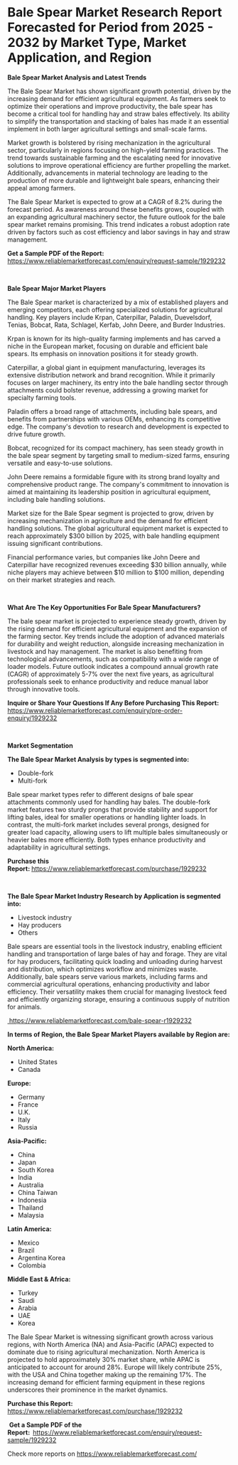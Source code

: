 <p><h1>Bale Spear Market Research Report Forecasted for Period from 2025 -  2032 by Market Type, Market Application, and Region</h1></p><p><strong>Bale Spear Market Analysis and Latest Trends</strong></p>
<p><p>The Bale Spear Market has shown significant growth potential, driven by the increasing demand for efficient agricultural equipment. As farmers seek to optimize their operations and improve productivity, the bale spear has become a critical tool for handling hay and straw bales effectively. Its ability to simplify the transportation and stacking of bales has made it an essential implement in both larger agricultural settings and small-scale farms.</p><p>Market growth is bolstered by rising mechanization in the agricultural sector, particularly in regions focusing on high-yield farming practices. The trend towards sustainable farming and the escalating need for innovative solutions to improve operational efficiency are further propelling the market. Additionally, advancements in material technology are leading to the production of more durable and lightweight bale spears, enhancing their appeal among farmers.</p><p>The Bale Spear Market is expected to grow at a CAGR of 8.2% during the forecast period. As awareness around these benefits grows, coupled with an expanding agricultural machinery sector, the future outlook for the bale spear market remains promising. This trend indicates a robust adoption rate driven by factors such as cost efficiency and labor savings in hay and straw management.</p></p>
<p><strong>Get a Sample PDF of the Report:&nbsp;</strong> <a href="https://www.reliablemarketforecast.com/enquiry/request-sample/1929232?utm_campaign=2210&utm_medium=2&utm_source=Github&utm_content=ia&utm_term=19022025&utm_id=bale-spear">https://www.reliablemarketforecast.com/enquiry/request-sample/1929232</a></p>
<p>&nbsp;</p>
<p><strong>Bale Spear Major Market Players</strong></p>
<p><p>The Bale Spear market is characterized by a mix of established players and emerging competitors, each offering specialized solutions for agricultural handling. Key players include Krpan, Caterpillar, Paladin, Duevelsdorf, Tenias, Bobcat, Rata, Schlagel, Kerfab, John Deere, and Burder Industries.</p><p>Krpan is known for its high-quality farming implements and has carved a niche in the European market, focusing on durable and efficient bale spears. Its emphasis on innovation positions it for steady growth.</p><p>Caterpillar, a global giant in equipment manufacturing, leverages its extensive distribution network and brand recognition. While it primarily focuses on larger machinery, its entry into the bale handling sector through attachments could bolster revenue, addressing a growing market for specialty farming tools.</p><p>Paladin offers a broad range of attachments, including bale spears, and benefits from partnerships with various OEMs, enhancing its competitive edge. The company's devotion to research and development is expected to drive future growth.</p><p>Bobcat, recognized for its compact machinery, has seen steady growth in the bale spear segment by targeting small to medium-sized farms, ensuring versatile and easy-to-use solutions.</p><p>John Deere remains a formidable figure with its strong brand loyalty and comprehensive product range. The company's commitment to innovation is aimed at maintaining its leadership position in agricultural equipment, including bale handling solutions. </p><p>Market size for the Bale Spear segment is projected to grow, driven by increasing mechanization in agriculture and the demand for efficient handling solutions. The global agricultural equipment market is expected to reach approximately $300 billion by 2025, with bale handling equipment issuing significant contributions.</p><p>Financial performance varies, but companies like John Deere and Caterpillar have recognized revenues exceeding $30 billion annually, while niche players may achieve between $10 million to $100 million, depending on their market strategies and reach.</p></p>
<p>&nbsp;</p>
<p><strong>What Are The Key Opportunities For Bale Spear Manufacturers?</strong></p>
<p><p>The bale spear market is projected to experience steady growth, driven by the rising demand for efficient agricultural equipment and the expansion of the farming sector. Key trends include the adoption of advanced materials for durability and weight reduction, alongside increasing mechanization in livestock and hay management. The market is also benefiting from technological advancements, such as compatibility with a wide range of loader models. Future outlook indicates a compound annual growth rate (CAGR) of approximately 5-7% over the next five years, as agricultural professionals seek to enhance productivity and reduce manual labor through innovative tools.</p></p>
<p><strong>Inquire or Share Your Questions If Any Before Purchasing This Report:</strong> <a href="https://www.reliablemarketforecast.com/enquiry/pre-order-enquiry/1929232?utm_campaign=2210&utm_medium=2&utm_source=Github&utm_content=ia&utm_term=19022025&utm_id=bale-spear">https://www.reliablemarketforecast.com/enquiry/pre-order-enquiry/1929232</a></p>
<p>&nbsp;</p>
<p><strong>Market Segmentation</strong></p>
<p><strong>The Bale Spear Market Analysis by types is segmented into:</strong></p>
<p><ul><li>Double-fork</li><li>Multi-fork</li></ul></p>
<p><p>Bale spear market types refer to different designs of bale spear attachments commonly used for handling hay bales. The double-fork market features two sturdy prongs that provide stability and support for lifting bales, ideal for smaller operations or handling lighter loads. In contrast, the multi-fork market includes several prongs, designed for greater load capacity, allowing users to lift multiple bales simultaneously or heavier bales more efficiently. Both types enhance productivity and adaptability in agricultural settings.</p></p>
<p><strong>Purchase this Report:&nbsp;</strong><a href="https://www.reliablemarketforecast.com/purchase/1929232?utm_campaign=2210&utm_medium=2&utm_source=Github&utm_content=ia&utm_term=19022025&utm_id=bale-spear">https://www.reliablemarketforecast.com/purchase/1929232</a></p>
<p>&nbsp;</p>
<p><strong>The Bale Spear Market Industry Research by Application is segmented into:</strong></p>
<p><ul><li>Livestock industry</li><li>Hay producers</li><li>Others</li></ul></p>
<p><p>Bale spears are essential tools in the livestock industry, enabling efficient handling and transportation of large bales of hay and forage. They are vital for hay producers, facilitating quick loading and unloading during harvest and distribution, which optimizes workflow and minimizes waste. Additionally, bale spears serve various markets, including farms and commercial agricultural operations, enhancing productivity and labor efficiency. Their versatility makes them crucial for managing livestock feed and efficiently organizing storage, ensuring a continuous supply of nutrition for animals.</p></p>
<p><a href="https://www.reliablemarketforecast.com/bale-spear-r1929232?utm_campaign=2210&utm_medium=2&utm_source=Github&utm_content=ia&utm_term=19022025&utm_id=bale-spear">&nbsp;https://www.reliablemarketforecast.com/bale-spear-r1929232</a></p>
<p><strong>In terms of Region, the Bale Spear Market Players available by Region are:</strong></p>
<p>
    <p> <strong> North America: </strong>
        <ul>
            <li>United States</li>
            <li>Canada</li>
        </ul>
        </p> 
    <p> <strong> Europe: </strong>
        <ul>
            <li>Germany</li>
            <li>France</li>
            <li>U.K.</li>
            <li>Italy</li>
            <li>Russia</li>
        </ul>
        </p> 
    <p> <strong> Asia-Pacific: </strong>
        <ul>
            <li>China</li>
            <li>Japan</li>
            <li>South Korea</li>
            <li>India</li>
            <li>Australia</li>
            <li>China Taiwan</li>
            <li>Indonesia</li>
            <li>Thailand</li>
            <li>Malaysia</li>
        </ul>
        </p> 
    <p> <strong> Latin America: </strong>
        <ul>
            <li>Mexico</li>
            <li>Brazil</li>
            <li>Argentina Korea</li>
            <li>Colombia</li>
        </ul>
        </p> 
    <p> <strong> Middle East & Africa: </strong>
        <ul>
            <li>Turkey</li>
            <li>Saudi</li>
            <li>Arabia</li>
            <li>UAE</li>
            <li>Korea</li>
        </ul>
    </p>
    </p>
<p><p>The Bale Spear Market is witnessing significant growth across various regions, with North America (NA) and Asia-Pacific (APAC) expected to dominate due to rising agricultural mechanization. North America is projected to hold approximately 30% market share, while APAC is anticipated to account for around 28%. Europe will likely contribute 25%, with the USA and China together making up the remaining 17%. The increasing demand for efficient farming equipment in these regions underscores their prominence in the market dynamics.</p></p>
<p><strong>Purchase this Report: </strong><a href="https://www.reliablemarketforecast.com/purchase/1929232?utm_campaign=2210&utm_medium=2&utm_source=Github&utm_content=ia&utm_term=19022025&utm_id=bale-spear">https://www.reliablemarketforecast.com/purchase/1929232</a></p>
<p>&nbsp;<strong>Get a Sample PDF of the Report:&nbsp;&nbsp;</strong><a href="https://www.reliablemarketforecast.com/enquiry/request-sample/1929232?utm_campaign=2210&utm_medium=2&utm_source=Github&utm_content=ia&utm_term=19022025&utm_id=bale-spear">https://www.reliablemarketforecast.com/enquiry/request-sample/1929232</a></p>
<p><strong></strong></p>
<p>Check more reports on <a href="https://www.reliablemarketforecast.com/?utm_campaign=2210&utm_medium=2&utm_source=Github&utm_content=ia&utm_term=19022025&utm_id=bale-spear">https://www.reliablemarketforecast.com/</a></p>